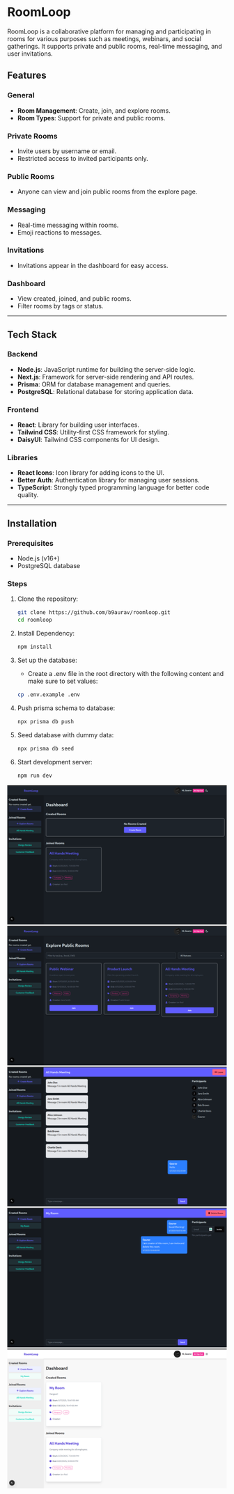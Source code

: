 # RoomLoop

RoomLoop is a collaborative platform for managing and participating in rooms for various purposes such as meetings, webinars, and social gatherings. It supports private and public rooms, real-time messaging, and user invitations.

## Features

### General
- **Room Management**: Create, join, and explore rooms.
- **Room Types**: Support for private and public rooms.

### Private Rooms
- Invite users by username or email.
- Restricted access to invited participants only.

### Public Rooms
- Anyone can view and join public rooms from the explore page.

### Messaging
- Real-time messaging within rooms.
- Emoji reactions to messages.

### Invitations
- Invitations appear in the dashboard for easy access.

### Dashboard
- View created, joined, and public rooms.
- Filter rooms by tags or status.

---

## Tech Stack

### Backend
- **Node.js**: JavaScript runtime for building the server-side logic.
- **Next.js**: Framework for server-side rendering and API routes.
- **Prisma**: ORM for database management and queries.
- **PostgreSQL**: Relational database for storing application data.

### Frontend
- **React**: Library for building user interfaces.
- **Tailwind CSS**: Utility-first CSS framework for styling.
- **DaisyUI**: Tailwind CSS components for UI design.

### Libraries
- **React Icons**: Icon library for adding icons to the UI.
- **Better Auth**: Authentication library for managing user sessions.
- **TypeScript**: Strongly typed programming language for better code quality.

---

## Installation

### Prerequisites
- Node.js (v16+)
- PostgreSQL database

### Steps
1. Clone the repository:
   ```bash
   git clone https://github.com/b9aurav/roomloop.git
   cd roomloop
   ```

2. Install Dependency:
    ```bash
    npm install
    ```

3. Set up the database:
    * Create a .env file in the root directory with the following content and make sure to set values:
    ```bash
    cp .env.example .env
    ```

4. Push prisma schema to database:
    ```bash
    npx prisma db push
    ```

5. Seed database with dummy data:
    ```bash
    npx prisma db seed
    ```
6. Start development server:
    ```bash
    npm run dev
    ```

![alt text](imgs/image.png)
![alt text](imgs/image-1.png)
![alt text](imgs/image-2.png)
![alt text](imgs/image-3.png)
![alt text](imgs/image-4.png)